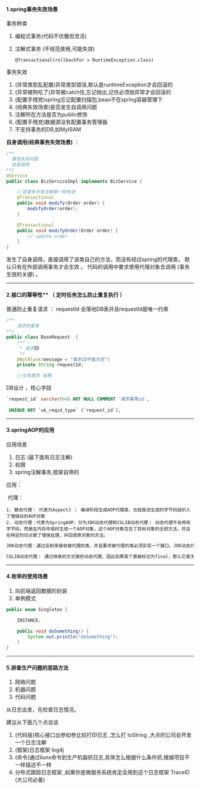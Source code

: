 #### 1.**spring事务失效场景**

事务种类

1. 编程式事务(代码不优雅但灵活)

2. 注解式事务 (不规范使用,可能失效)

   ```
   @Transactional(rollbackFor = RuntimeException.class)
   ```

事务失效

1. (异常类型乱配置)异常类型错误,默认是runtimeException才会回滚的
2. (异常被狗吃了)异常被catch住,忘记抛出,记住必须抛异常才会回滚的
3. (配置手残党)spring忘记配置扫描包,bean不在spring容器管理下
4. (经典失效场景)是否发生自调用问题
5. 注解所在方法是否为public修饰
6. (配置手残党)数据源没有配置事务管理器
7. 不支持事务的DB,如MyISAM

 **自身调用(经典事务失效场景)** ：

```java
/**
  事务失效问题
  自身调用
**/
@Service
public class BizServiceImpl implements BizService {

    //这里有木有注解都一样失效
    @Transactional
    public void modify(Order order) {
        modifyOrder(order);
    }

    @Transactional
    public void modifyOrder(Order order) {
        // update order
    }
}
```

发生了自身调用，直接调用了该类自己的方法，而没有经过spring的代理类， 默认只有在外部调用事务才会生效 。 代码的调用中要求使用代理对象去调用 (事务生效的关键) 。

------

#### 2.接口的幂等性** （ 定时任务怎么防止重复执行 ）

 普通防止重复请求 ： requestId 会落地DB表并且requestId是唯一约束 

```java
/**
	请求的基类
**/
public class BaseRequest  {
    /**
     * 请求ID
     */
    @NotBlank(message = "请求ID不能为空")
    private String requestId;

    //业务属性 省略
```

 DB设计 ，核心字段

```sql
`request_id` varchar(64) NOT NULL COMMENT '请求幂等id',
  
 UNIQUE KEY `uk_reqid_type` (`request_id`),
```

------

#### 3.springAOP的应用 

 应用场景  

1. 日志 (最下面有日志注解)
2. 权限
3. spring注解事务,框架自带的

应用：

​	代理：

	1. 静态代理： 代表为AspectJ ； 编译阶段生成AOP代理类，也就是说生成的字节码就织入了增强后的AOP对象 
 	2. 动态代理：代表为SpringAOP，分为JDK动态代理和CGLIB动态代理； 动态代理不会修改字节码，而是在内存中临时生成一个AOP对象，这个AOP对象包含了目标对象的全部方法，并且在特定的切点做了增强处理，并回调原对象的方法。 

```java
JDK动态代理：通过反射来接收被代理的类，并且要求被代理的类必须实现一个接口。JDK动态代理的核心是InvocationHandler接口和Proxy类。 

CGLIB动态代理： 通过继承的方式做的动态代理，因此如果某个类被标记为final，那么它是无法使用CGLIB做动态代理的，诸如private的方法也是不可以作为切面的。
```

------

#### **4.枚举的使用场景** 

1. 向前端返回数据的封装
2.  单例模式

```java
public enum Singleton {

    INSTANCE;

    public void doSomething() {
        System.out.println("doSomething");
    }
}
```

------

#### **5.排查生产问题的思路方法** 

1. 网络问题
2. 机器问题
3. 代码问题

从日志出发，先检查日志情况。

建议从下面几个点谈谈

1. (代码层)核心接口出参如参比较打印日志 ,怎么打 toString ,大点的公司会开发一个日志注解
2. (框架)日志框架 log4j
3. (命令)通过liunx命令到生产机器抓日志,具体怎么根据什么条件抓,根据项目不一样描述不一样
4. 分布式跟踪日志框架 ,如果你是微服务系统肯定会用到这个日志框架 TraceID (大公司必备)

